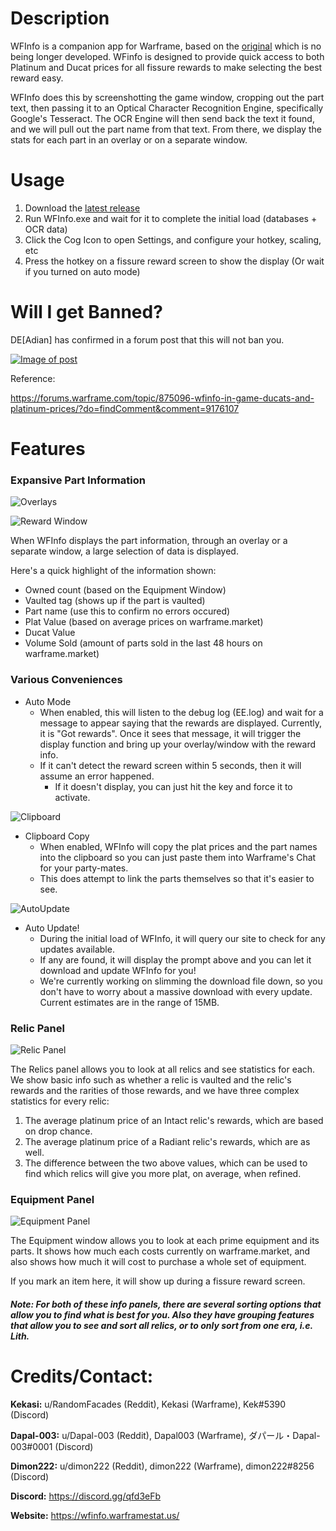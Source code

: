 ﻿# Description


WFInfo is a companion app for Warframe, based on the [original](https://github.com/Schwaxx/WFInfo) which is no being longer developed. 
WFinfo is designed to provide quick access to both Platinum and Ducat prices for all fissure rewards to make selecting the best reward easy.

WFInfo does this by screenshotting the game window, cropping out the part text, then passing it to an Optical Character Recognition Engine, specifically Google's Tesseract. The OCR Engine will then send back the text it found, and we will pull out the part name from that text. From there, we display the stats for each part in an overlay or on a separate window.

# Usage

1. Download the [latest release](https://github.com/random-facades/WFInfo/releases)
1. Run WFInfo.exe and wait for it to complete the initial load (databases + OCR data)
1. Click the Cog Icon to open Settings, and configure your hotkey, scaling, etc
1. Press the hotkey on a fissure reward screen to show the display (Or wait if you turned on auto mode)

# Will I get Banned?

DE[Adian] has confirmed in a forum post that this will not ban you. 

[![Image of post](https://i.imgur.com/ZGD8ISp.jpg)](https://forums.warframe.com/topic/875096-wfinfo-in-game-ducats-and-platinum-prices/?do=findComment&comment=9176107)

Reference:

https://forums.warframe.com/topic/875096-wfinfo-in-game-ducats-and-platinum-prices/?do=findComment&comment=9176107

# Features

### Expansive Part Information

![Overlays](https://i.imgur.com/Fl2z7qS.png)

![Reward Window](https://i.imgur.com/Fl2z7qS.png)

When WFInfo displays the part information, through an overlay or a separate window, a large selection of data is displayed. 

Here's a quick highlight of the information shown:

- Owned count (based on the Equipment Window)
- Vaulted tag (shows up if the part is vaulted)
- Part name (use this to confirm no errors occured)
- Plat Value (based on average prices on warframe.market)
- Ducat Value
- Volume Sold (amount of parts sold in the last 48 hours on warframe.market)

### Various Conveniences

* Auto Mode
  * When enabled, this will listen to the debug log (EE.log) and wait for a message to appear saying that the rewards are displayed. Currently, it is "Got rewards". Once it sees that message, it will trigger the display function and bring up your overlay/window with the reward info.
  * If it can't detect the reward screen within 5 seconds, then it will assume an error happened.
    * If it doesn't display, you can just hit the key and force it to activate.

![Clipboard](https://i.imgur.com/Fl2z7qS.png)

* Clipboard Copy
  * When enabled, WFInfo will copy the plat prices and the part names into the clipboard so you can just paste them into Warframe's Chat for your party-mates.
  * This does attempt to link the parts themselves so that it's easier to see.

![AutoUpdate](https://i.imgur.com/Fl2z7qS.png)

* Auto Update!
  * During the initial load of WFInfo, it will query our site to check for any updates available.
  * If any are found, it will display the prompt above and you can let it download and update WFInfo for you!
  * We're currently working on slimming the download file down, so you don't have to worry about a massive download with every update. Current estimates are in the range of 15MB.

### Relic Panel

![Relic Panel](https://i.imgur.com/k2yEW87.png)

The Relics panel allows you to look at all relics and see statistics for each. We show basic info such as whether a relic is vaulted and the relic's rewards and the rarities of those rewards, and we have three complex statistics for every relic:
1. The average platinum price of an Intact relic's rewards, which are based on drop chance.
1. The average platinum price of a Radiant relic's rewards, which are as well.
1. The difference between the two above values, which can be used to find which relics will give you more plat, on average, when refined.

### Equipment Panel

![Equipment Panel](https://i.imgur.com/bQRDYvR.png)

The Equipment window allows you to look at each prime equipment and its parts. It shows how much each costs currently on warframe.market, and also shows how much it will cost to purchase a whole set of equipment. 

If you mark an item here, it will show up during a fissure reward screen.

##### Note: For both of these info panels, there are several sorting options that allow you to find what is best for you. Also they have grouping features that allow you to see and sort all relics, or to only sort from one era, i.e. Lith.

# Credits/Contact:

**Kekasi:** u/RandomFacades (Reddit), Kekasi (Warframe), Kek#5390 (Discord)

**Dapal-003:** u/Dapal-003 (Reddit), Dapal003 (Warframe), ダパール・Dapal-003#0001 (Discord)

**Dimon222:** u/dimon222 (Reddit), dimon222 (Warframe), dimon222#8256 (Discord)

**Discord:** https://discord.gg/qfd3eFb

**Website:** https://wfinfo.warframestat.us/
